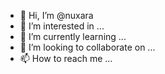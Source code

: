 - 👋 Hi, I’m @nuxara
- 👀 I’m interested in ...
- 🌱 I’m currently learning ...
- 💞️ I’m looking to collaborate on ...
- 📫 How to reach me ...

<!---
nuxara/nuxara is a ✨ special ✨ repository because its `README.md` (this file) appears on your GitHub profile.
You can click the Preview link to take a look at your changes.
--->
